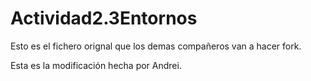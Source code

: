 # Actividad2.3Entornos

Esto es el fichero orignal que los demas compañeros van a hacer fork.

Esta es la modificación hecha por Andrei.